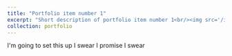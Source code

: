 ```yaml
---
title: "Portfolio item number 1"
excerpt: "Short description of portfolio item number 1<br/><img src='/images/500x300.png'>"
collection: portfolio
---
```


I'm going to set this up I swear I promise I swear
